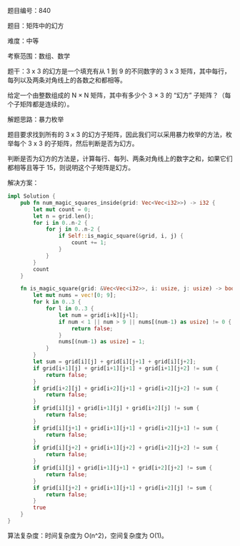题目编号：840

题目：矩阵中的幻方

难度：中等

考察范围：数组、数学

题干：3 x 3 的幻方是一个填充有从 1 到 9 的不同数字的 3 x 3 矩阵，其中每行，每列以及两条对角线上的各数之和都相等。

给定一个由整数组成的 N × N 矩阵，其中有多少个 3 × 3 的 “幻方” 子矩阵？（每个子矩阵都是连续的）。

解题思路：暴力枚举

题目要求找到所有的 3 x 3 的幻方子矩阵，因此我们可以采用暴力枚举的方法，枚举每个 3 x 3 的子矩阵，然后判断是否为幻方。

判断是否为幻方的方法是，计算每行、每列、两条对角线上的数字之和，如果它们都相等且等于 15，则说明这个子矩阵是幻方。

解决方案：

```rust
impl Solution {
    pub fn num_magic_squares_inside(grid: Vec<Vec<i32>>) -> i32 {
        let mut count = 0;
        let n = grid.len();
        for i in 0..n-2 {
            for j in 0..n-2 {
                if Self::is_magic_square(&grid, i, j) {
                    count += 1;
                }
            }
        }
        count
    }

    fn is_magic_square(grid: &Vec<Vec<i32>>, i: usize, j: usize) -> bool {
        let mut nums = vec![0; 9];
        for k in 0..3 {
            for l in 0..3 {
                let num = grid[i+k][j+l];
                if num < 1 || num > 9 || nums[(num-1) as usize] != 0 {
                    return false;
                }
                nums[(num-1) as usize] = 1;
            }
        }
        let sum = grid[i][j] + grid[i][j+1] + grid[i][j+2];
        if grid[i+1][j] + grid[i+1][j+1] + grid[i+1][j+2] != sum {
            return false;
        }
        if grid[i+2][j] + grid[i+2][j+1] + grid[i+2][j+2] != sum {
            return false;
        }
        if grid[i][j] + grid[i+1][j] + grid[i+2][j] != sum {
            return false;
        }
        if grid[i][j+1] + grid[i+1][j+1] + grid[i+2][j+1] != sum {
            return false;
        }
        if grid[i][j+2] + grid[i+1][j+2] + grid[i+2][j+2] != sum {
            return false;
        }
        if grid[i][j] + grid[i+1][j+1] + grid[i+2][j+2] != sum {
            return false;
        }
        if grid[i][j+2] + grid[i+1][j+1] + grid[i+2][j] != sum {
            return false;
        }
        true
    }
}
```

算法复杂度：时间复杂度为 O(n^2)，空间复杂度为 O(1)。